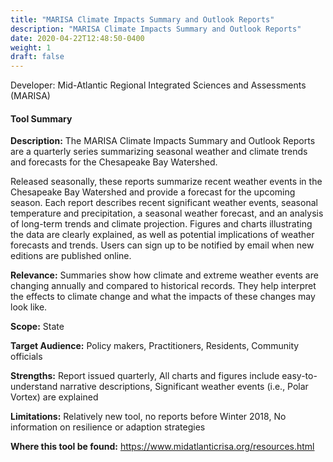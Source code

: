 ```yaml
---
title: "MARISA Climate Impacts Summary and Outlook Reports"
description: "MARISA Climate Impacts Summary and Outlook Reports"
date: 2020-04-22T12:48:50-0400
weight: 1
draft: false
---
```

Developer: Mid-Atlantic Regional Integrated Sciences and Assessments (MARISA)

#### Tool Summary
**Description:** The MARISA Climate Impacts Summary and Outlook Reports are a quarterly series summarizing seasonal weather and climate trends and forecasts for the Chesapeake Bay Watershed.

Released seasonally, these reports summarize recent weather events in the Chesapeake Bay Watershed and provide a forecast for the upcoming season. Each report describes recent significant weather events, seasonal temperature and precipitation, a seasonal weather forecast, and an analysis of long-term trends and climate projection. Figures and charts illustrating the data are clearly explained, as well as potential implications of weather forecasts and trends. Users can sign up to be notified by email when new editions are published online.

**Relevance:** Summaries show how climate and extreme weather events are changing annually and compared to historical records. They help interpret the effects to climate change and what the impacts of these changes may look like.

**Scope:** State

**Target Audience:** Policy makers, Practitioners, Residents, Community officials

**Strengths:** Report issued quarterly, All charts and figures include easy-to-understand narrative descriptions, Significant weather events (i.e., Polar Vortex) are explained

**Limitations:** Relatively new tool, no reports before Winter 2018, No information on resilience or adaption strategies

**Where this tool be found:** https://www.midatlanticrisa.org/resources.html
